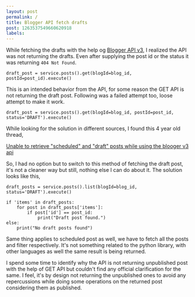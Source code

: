 ```yaml
---
layout: post
permalink: /
title: Blogger API fetch drafts
post: 1263537549660620918
labels:
---
```


While fetching the drafts with the help og [Blogger API v3](https://developers.google.com/blogger/docs/3.0/using), I realized the API was not returning the drafts. Even after supplying the post id or the status it was returning `404 Not Found`. 

```
draft_post = service.posts().get(blogId=blog_id, postId=post_id).execute()
```

This is an intended behavior from the API, for some reason the GET API is not returning the draft post. Following was a failed attempt too, loose attempt to make it work.

```
draft_post = service.posts().get(blogId=blog_id, postId=post_id, status='DRAFT').execute()
```

While looking for the solution in different sources, I found this 4 year old thread,

[Unable to retrieve "scheduled" and "draft" posts while using the blooger v3 api](https://support.google.com/blogger/thread/65092593/unable-to-retrieve-scheduled-and-draft-posts-while-using-the-blooger-v3-api?hl=en)


So, I had no option but to switch to this method of fetching the draft post, it's not a cleaner way but still, nothing else I can do about it. The solution looks like this,

```
draft_posts = service.posts().list(blogId=blog_id, status='DRAFT').execute()

if 'items' in draft_posts:
    for post in draft_posts['items']:
        if post['id'] == post_id:
            print("Draft post found.")
else:
    print("No draft posts found")
```

Same thing applies to scheduled post as well, we have to fetch all the posts and filter respectively. It's not something related to the python library, with other languages as well the same result is being returned. 

I spend some time to identify why the API is not returning unpublished post with the help of GET API but couldn't find any official clarification for the same. I feel, it's by design not returning the unpublished ones to avoid any repercussions while doing some operations on the returned post considering them as published.